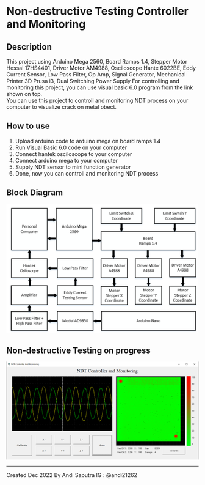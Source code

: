 # Non-destructive Testing Controller and Monitoring

## Description
This project using Arduino Mega 2560, Board Ramps 1.4, Stepper Motor Hessai 17HS4401, Driver Motor AM4988, Osciloscope Hante 6022BE, Eddy Current Sensor, Low Pass Filter, Op Amp, Signal Generator, Mechanical Printer 3D Prusa i3, Dual Switching Power Supply For controlling and monitoring this project, you can use visual basic 6.0 program from the link shown on top. <br>
You can use this project to controll and monitoring NDT process on your computer to visualize crack on metal obect.

## How to use
1. Upload arduino code to arduino mega on board ramps 1.4
2. Run Visual Basic 6.0 code on your computer
3. Connect hantek osciloscope to your computer
4. Connect arduino mega to your computer
5. Supply NDT sensor to mini function generator
6. Done, now you can controll and monitoring NDT process

## Block Diagram
![ALT TEXT](Block%20diagram.png)

## Non-destructive Testing on progress
![ALT TEXT](Data%20Testing/Lubang%20Pinggir/Lubang%20pinggir%20langkah%201%20mm.png)

****************************************************
Created Dec 2022 By Andi Saputra IG : @andi21262
